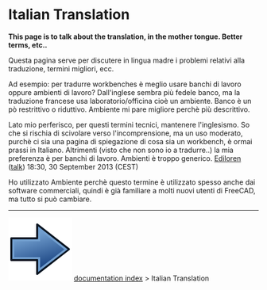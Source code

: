# Italian Translation
**This page is to talk about the translation, in the mother tongue. Better terms, etc..**

Questa pagina serve per discutere in lingua madre i problemi relativi alla traduzione, termini migliori, ecc.

Ad esempio: per tradurre workbenches è meglio usare banchi di lavoro oppure ambienti di lavoro? Dall\'inglese sembra più fedele banco, ma la traduzione francese usa laboratorio/officina cioè un ambiente. Banco è un pò restrittivo o riduttivo. Ambiente mi pare migliore perchè più descrittivo.

Lato mio perferisco, per questi termini tecnici, mantenere l\'inglesismo. So che si rischia di scivolare verso l\'incomprensione, ma un uso moderato, purchè ci sia una pagina di spiegazione di cosa sia un workbench, è ormai prassi in Italiano. Altrimenti (visto che non sono io a tradurre..) la mia preferenza è per banchi di lavoro. Ambienti è troppo generico. [Ediloren](User_Ediloren.md) ([talk](User_talk_Ediloren.md)) 18:30, 30 September 2013 (CEST)

Ho utilizzato Ambiente perchè questo termine è utilizzato spesso anche dai software commerciali, quindi è già familiare a molti nuovi utenti di FreeCAD, ma tutto si può cambiare.



---
![](images/Button_right.svg) [documentation index](../README.md) > Italian Translation

